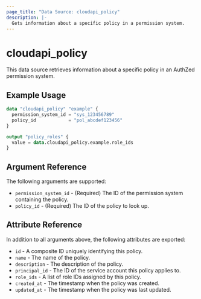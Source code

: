 ```yaml
---
page_title: "Data Source: cloudapi_policy"
description: |-
  Gets information about a specific policy in a permission system.
---
```


# cloudapi_policy

This data source retrieves information about a specific policy in an AuthZed permission system.

## Example Usage

```terraform
data "cloudapi_policy" "example" {
  permission_system_id = "sys_123456789"
  policy_id            = "pol_abcdef123456"
}

output "policy_roles" {
  value = data.cloudapi_policy.example.role_ids
}
```

## Argument Reference

The following arguments are supported:

* `permission_system_id` - (Required) The ID of the permission system containing the policy.
* `policy_id` - (Required) The ID of the policy to look up.

## Attribute Reference

In addition to all arguments above, the following attributes are exported:

* `id` - A composite ID uniquely identifying this policy.
* `name` - The name of the policy.
* `description` - The description of the policy.
* `principal_id` - The ID of the service account this policy applies to.
* `role_ids` - A list of role IDs assigned by this policy.
* `created_at` - The timestamp when the policy was created.
* `updated_at` - The timestamp when the policy was last updated. 
